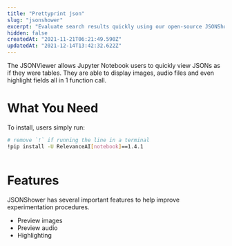 ```yaml
---
title: "Prettyprint json"
slug: "jsonshower"
excerpt: "Evaluate search results quickly using our open-source JSONShower"
hidden: false
createdAt: "2021-11-21T06:21:49.590Z"
updatedAt: "2021-12-14T13:42:32.622Z"
---
```

The JSONViewer allows Jupyter Notebook users to quickly view JSONs as if they were tables. They are able to display images, audio files and even highlight fields all in 1 function call.

# What You Need

To install, users simply run:

```bash Bash
# remove `!` if running the line in a terminal
!pip install -U RelevanceAI[notebook]==1.4.1
```
```bash
```

# Features

JSONShower has several important features to help improve experimentation procedures.

- Preview images
- Preview audio
- Highlighting
